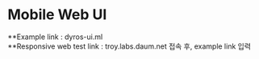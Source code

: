 # Mobile Web UI 

**Example link : dyros-ui.ml<br>
**Responsive web test link : troy.labs.daum.net 접속 후, example link 입력

